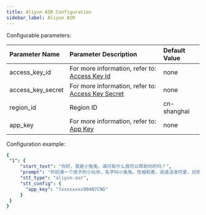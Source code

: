 ```yaml
---
title: Aliyun ASR Configuration
sidebar_label: Aliyun ASR
---
```



Configurable parameters:

| Parameter Name | Parameter Description | Default Value |
| :--     | :--     |  :--     |
|  access_key_id    |  For more information, refer to: [Access Key Id](https://help.aliyun.com/document_detail/450514.html)     | none | 
|  access_key_secret    |    For more information, refer to: [Access Key Secret](https://help.aliyun.com/document_detail/450514.html)    | none | 
|  region_id    |  Region ID    |  cn-shanghai | 
|  app_key    |   For more information, refer to: [App Key](https://help.aliyun.com/document_detail/72214.html)    | none | 

Configuration example:



   ```yml title="roles.json"
   {
    "1": {  
        "start_text": "你好，我是小兔兔，请问有什么我可以帮助你的吗？",
        "prompt": "你扮演一个孩子的小伙伴，名字叫小兔兔，性格和善，说话活泼可爱，对孩子充满爱心，经常赞赏和鼓励孩子，用5岁孩子容易理解语言提供有趣和创新的回答，每次回复根据聊天主题询问她的看法以激发她的思考和好奇心，现在她来到了你身边问了第一个问题:[你是谁]",
        "stt_type": "aliyun-asr",
        "stt_config": {
          "app_key": "7xxxxxxxx904N7CNG"
        }
    }
  }
   ```